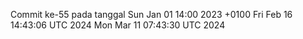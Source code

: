 Commit ke-55 pada tanggal Sun Jan 01 14:00 2023 +0100
Fri Feb 16 14:43:06 UTC 2024
Mon Mar 11 07:43:30 UTC 2024
